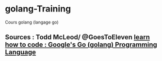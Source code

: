 # golang-Training
Cours golang (langage go)

## Sources : Todd McLeod/  @GoesToEleven [learn how to code : Google's Go (golang) Programming Language ]( https://www.udemy.com/learn-how-to-code/)
